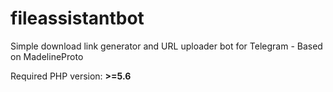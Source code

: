 # fileassistantbot
Simple download link generator and URL uploader bot for Telegram - Based on MadelineProto

Required PHP version: **>=5.6**
